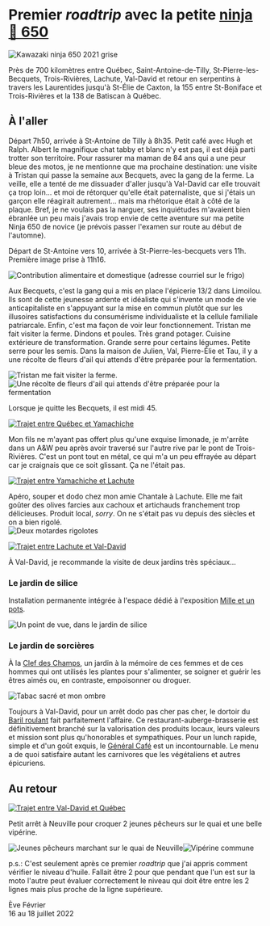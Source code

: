 # Premier *roadtrip* avec la petite  [ninja 🥷 650](https://www.kawasaki.ca/en-ca/motorcycle/ninja/sport/ninja-650/2021-ninja-650-abs)

![Kawazaki ninja 650 2021 grise](first-roadtrip/moto.jpeg)  

Près de 700 kilomètres entre Québec, Saint-Antoine-de-Tilly, St-Pierre-les-Becquets, Trois-Rivières, Lachute, Val-David et retour en serpentins à travers les Laurentides jusqu'à St-Élie de Caxton, la 155 entre St-Boniface et Trois-Rivières et la 138 de Batiscan à Québec.

## À l'aller
Départ 7h50, arrivée à St-Antoine de Tilly à 8h35.
Petit café avec Hugh et Ralph.
Albert le magnifique chat tabby et blanc n'y est pas, il est déjà parti trotter son territoire.
Pour rassurer ma maman de 84 ans qui a une peur bleue des motos, je ne mentionne que ma prochaine destination: une visite à Tristan qui passe la semaine aux Becquets, avec la gang de la ferme. La veille, elle a tenté de me dissuader d'aller jusqu'à Val-David car elle trouvait ça trop loin... et moi de rétorquer qu'elle était paternaliste, que si j'étais un garçon elle réagirait autrement... mais ma rhétorique était à côté de la plaque. Bref, je ne voulais pas la narguer, ses inquiétudes m'avaient bien ébranlée un peu mais j'avais trop envie de cette aventure sur ma petite Ninja 650 de novice (je prévois passer l'examen sur route au début de l'automne).

Départ de St-Antoine vers 10, arrivée à St-Pierre-les-becquets vers 11h.
Première image prise à 11h16.  

![Contribution alimentaire et domestique (adresse courriel sur le frigo)](first-roadtrip/aux-becquets_caisse-commune.jpeg)

Aux Becquets, c'est la gang qui a mis en place l'épicerie 13/2 dans Limoilou. Ils sont de cette jeunesse ardente et idéaliste qui s'invente un mode de vie anticapitaliste en s'appuyant sur la mise en commun plutôt que sur les illusoires satisfactions du consumérisme individualiste et la cellule familiale patriarcale. Enfin, c'est ma façon de voir leur fonctionnement. Tristan me fait visiter la ferme. Dindons et poules. Très grand potager. Cuisine extérieure de transformation. Grande serre pour certains légumes. Petite serre pour les semis. Dans la maison de Julien, Val, Pierre-Élie et Tau, il y a une récolte de fleurs d'ail qui attends d'être préparée pour la fermentation.

![Tristan me fait visiter la ferme.](first-roadtrip/fistou-me-fait-visiter.jpeg)
![Une récolte de fleurs d'ail qui attends d'être préparée pour la fermentation](first-roadtrip/bouquet-de-salicaire-et-fleurs-d-ail.jpeg)

Lorsque je quitte les Becquets, il est midi 45.


[![Trajet entre Québec et Yamachiche](first-roadtrip/trajet_quebec-yamachiche.png)](https://goo.gl/maps/FqU2A8ZJBvZRjGF48)

Mon fils ne m'ayant pas offert plus qu'une exquise limonade, je m'arrête dans un A&W peu après avoir traversé sur l'autre rive par le pont de Trois-Rivières. C'est un pont tout en métal, ce qui m'a un peu effrayée au départ car je craignais que ce soit glissant. Ça ne l'était pas. 

[![Trajet entre Yamachiche et Lachute](first-roadtrip/trajet_yamachiche-lachute.png)](https://goo.gl/maps/NPWutPZrx2rg5QWF7)

Apéro, souper et dodo chez mon amie Chantale à Lachute.
Elle me fait goûter des olives farcies aux cachoux et artichauds franchement trop délicieuses. Produit local, *sorry*.
On ne s'était pas vu depuis des siècles et on a bien rigolé.  
![Deux motardes rigolotes](first-roadtrip/IMG_5541.jpeg)

[![Trajet entre Lachute et Val-David](first-roadtrip/trajet_lachute_val-david.png)](https://goo.gl/maps/FWPT83S3NuC9amEM8)

À Val-David, je recommande la visite de deux jardins très spéciaux...  
  
### Le jardin de silice
Installation permanente intégrée à l'espace dédié à l'exposition [Mille et un pots](https://www.1001pots.com/).

![Un point de vue, dans le jardin de silice](first-roadtrip/jardin-de-silice.jpg)  

### Le jardin de sorcières
À la [Clef des Champs](https://clefdeschamps.net/fr/), un jardin à la mémoire de ces femmes et de ces hommes qui ont utilisés les plantes pour s'alimenter, se soigner et guérir les êtres aimés ou, en contraste, empoisonner ou droguer.

![Tabac sacré et mon ombre](first-roadtrip/tabac-sacre.jpeg)  

Toujours à Val-David, pour un arrêt dodo pas cher pas cher, le dortoir du [Baril roulant](https://www.barilroulant.com/) fait parfaitement l'affaire. Ce restaurant-auberge-brasserie est définitivement branché sur la valorisation des produits locaux, leurs valeurs et mission sont plus qu'honorables et sympathiques. Pour un lunch rapide, simple et d'un goût exquis, le [Général Café](https://legeneralcafe.com/) est un incontournable. Le menu a de quoi satisfaire autant les carnivores que les végétaliens et autres épicuriens.  
## Au retour

[![Trajet entre Val-David et Québec](first-roadtrip/trajet-retour_val-david_quebec.png)](https://goo.gl/maps/1eBh1e144kQNXvff7)

Petit arrêt à Neuville pour croquer 2 jeunes pêcheurs sur le quai et une belle vipérine.  

![Jeunes pêcheurs marchant sur le quai de Neuville](first-roadtrip/ti-culs-a-la-peche.jpg)![Vipérine commune](first-roadtrip/viperine.JPG)  

p.s.: C'est seulement après ce premier *roadtrip* que j'ai appris comment vérifier le niveau d'huile. Fallait être 2 pour que pendant que l'un est sur la moto l'autre peut évaluer correctement le niveau qui doit être entre les 2 lignes mais plus proche de la ligne supérieure.

Ève Février  
16 au 18 juillet 2022